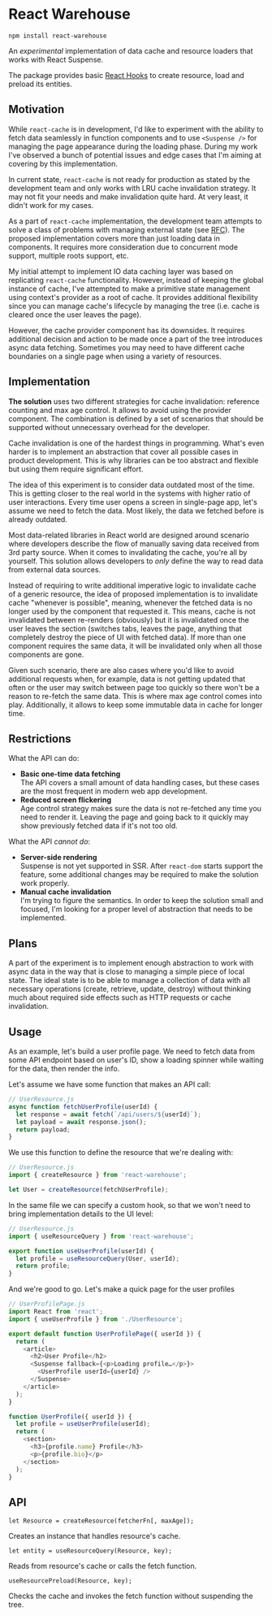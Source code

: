 # React Warehouse

    npm install react-warehouse

An _experimental_ implementation of data cache and resource loaders that works
with React Suspense.

The package provides basic [React Hooks][react-hooks] to create resource, load
and preload its entities.

## Motivation

While `react-cache` is in development, I'd like to experiment with the ability
to fetch data seamlessly in function components and to use `<Suspense />` for
managing the page appearance during the loading phase. During my work I've
observed a bunch of potential issues and edge cases that I'm aiming at covering
by this implementation.

In current state, `react-cache` is not ready for production as stated by the
development team and only works with LRU cache invalidation strategy. It may
not fit your needs and make invalidation quite hard. At very least, it didn't
work for my cases.

As a part of `react-cache` implementation, the development team attempts to
solve a class of problems with managing external state (see [RFC][write-rfc]).
The proposed implementation covers more than just loading data in components.
It requires more consideration due to concurrent mode support, multiple roots
support, etc.

My initial attempt to implement IO data caching layer was based on replicating
`react-cache` functionality. However, instead of keeping the global instance of
cache, I've attempted to make a primitive state management using context's
provider as a root of cache. It provides additional flexibility since you can
manage cache's lifecycle by managing the tree (i.e. cache is cleared once the
user leaves the page).

However, the cache provider component has its downsides. It requires additional
decision and action to be made once a part of the tree introduces async data
fetching. Sometimes you may need to have different cache boundaries on a single
page when using a variety of resources.

## Implementation

**The solution** uses two different strategies for cache invalidation: reference
counting and max age control. It allows to avoid using the provider component.
The combination is defined by a set of scenarios that should be supported
without unnecessary overhead for the developer.

Cache invalidation is one of the hardest things in programming. What's even
harder is to implement an abstraction that cover all possible cases in product
development. This is why libraries can be too abstract and flexible but using
them require significant effort.

The idea of this experiment is to consider data outdated most of the time.
This is getting closer to the real world in the systems with higher ratio of
user interactions. Every time user opens a screen in single-page app, let's
assume we need to fetch the data. Most likely, the data we fetched before is
already outdated.

Most data-related libraries in React world are designed around scenario where
developers describe the flow of manually saving data received from 3rd party
source. When it comes to invalidating the cache, you're all by yourself.
This solution allows developers to _only_ define the way to read data from
external data sources.

Instead of requiring to write additional imperative logic to invalidate cache of
a generic resource, the idea of proposed implementation is to invalidate cache
"whenever is possible", meaning, whenever the fetched data is no longer used by
the component that requested it. This means, cache is not invalidated between
re-renders (obviously) but it is invalidated once the user leaves the section
(switches tabs, leaves the page, anything that completely destroy the piece of
UI with fetched data). If more than one component requires the same data, it
will be invalidated only when all those components are gone.

Given such scenario, there are also cases where you'd like to avoid additional
requests when, for example, data is not getting updated that often or the user
may switch between page too quickly so there won't be a reason to re-fetch the
same data. This is where max age control comes into play. Additionally, it
allows to keep some immutable data in cache for longer time.

## Restrictions

What the API can do:

 * **Basic one-time data fetching**  
   The API covers a small amount of data handling cases, but these cases are
   the most frequent in modern web app development.
 * **Reduced screen flickering**  
   Age control strategy makes sure the data is not re-fetched any time you need
   to render it. Leaving the page and going back to it quickly may show
   previously fetched data if it's not too old.

What the API _cannot do_:

 * **Server-side rendering**  
   Suspense is not yet supported in SSR. After `react-dom` starts support the
   feature, some additional changes may be required to make the solution work
   properly.
 * **Manual cache invalidation**  
   I'm trying to figure the semantics. In order to keep the solution small and
   focused, I'm looking for a proper level of abstraction that needs to be
   implemented.

## Plans

A part of the experiment is to implement enough abstraction to work with async
data in the way that is close to managing a simple piece of local state.
The ideal state is to be able to manage a collection of data with all necessary
operations (create, retrieve, update, destroy) without thinking much about
required side effects such as HTTP requests or cache invalidation.

## Usage

As an example, let's build a user profile page. We need to fetch data from some
API endpoint based on user's ID, show a loading spinner while waiting for the
data, then render the info.

Let's assume we have some function that makes an API call:

```javascript
// UserResource.js
async function fetchUserProfile(userId) {
  let response = await fetch(`/api/users/${userId}`);
  let payload = await response.json();
  return payload;
}
```

We use this function to define the resource that we're dealing with:

```javascript
// UserResource.js
import { createResource } from 'react-warehouse';

let User = createResource(fetchUserProfile);
```

In the same file we can specify a custom hook, so that we won't need to bring
implementation details to the UI level:

```javascript
// UserResource.js
import { useResourceQuery } from 'react-warehouse';

export function useUserProfile(userId) {
  let profile = useResourceQuery(User, userId);
  return profile;
}
```

And we're good to go. Let's make a quick page for the user profiles

```javascript
// UserProfilePage.js
import React from 'react';
import { useUserProfile } from './UserResource';

export default function UserProfilePage({ userId }) {
  return (
    <article>
      <h2>User Profile</h2>
      <Suspense fallback={<p>Loading profile…</p>}>
        <UserProfile userId={userId} />
      </Suspense>
    </article>
  );
}

function UserProfile({ userId }) {
  let profile = useUserProfile(userId);
  return (
    <section>
      <h3>{profile.name} Profile</h3>
      <p>{profile.bio}</p>
    </section>
  );
}
```

## API

    let Resource = createResource(fetcherFn[, maxAge]);

Creates an instance that handles resource's cache.

    let entity = useResourceQuery(Resource, key);

Reads from resource's cache or calls the fetch function.

    useResourcePreload(Resource, key);

Checks the cache and invokes the fetch function without suspending the tree.

[react-hooks]: https://reactjs.org/docs/hooks-intro.html
[write-rfc]: https://github.com/acdlite/rfcs/blob/context-write/text/0000-context-write.md
